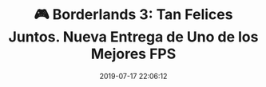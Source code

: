 ---
author_profile: false
title: "🎮 Borderlands 3: Tan Felices Juntos. Nueva Entrega de Uno de los Mejores FPS"
description: "🎮 Borderlands 3: Tan Felices Juntos. Nueva Entrega de Uno de los Mejores FPS"
excerpt: "🎮 Borderlands 3: Tan Felices Juntos. Nueva Entrega de Uno de los Mejores FPS"
header:
  teaser: https://i.ibb.co/59Mq5tz/juego-borderlands-3.gif
  video:
    id: hdImDagjNGQ
    provider: youtube
comments: false
date: 2019-07-17 22:06:12
classes: wide
tags:
- Acción
- FPS
- Trailer
categories:
- Vídeo Videojuegos
sidebar:
- title: "Videoteca"
  nav: vteca
---